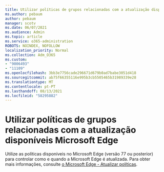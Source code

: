 ```yaml
---
title: Utilizar políticas de grupos relacionadas com a atualização disponíveis Microsoft Edge
ms.author: pebaum
author: pebaum
manager: scotv
ms.date: 06/07/2021
ms.audience: Admin
ms.topic: article
ms.service: o365-administration
ROBOTS: NOINDEX, NOFOLLOW
localization_priority: Normal
ms.collection: Adm_O365
ms.custom:
- "9006493"
- "11109"
ms.openlocfilehash: 3bb3e7756cade296671d679b0ad7babe3051d418
ms.sourcegitcommit: ab75f66355116e995b3cb5505465b31989339e28
ms.translationtype: MT
ms.contentlocale: pt-PT
ms.lasthandoff: 08/13/2021
ms.locfileid: "58295882"
---
```

# <a name="use-update-related-group-policies-available-in-microsoft-edge"></a>Utilizar políticas de grupos relacionadas com a atualização disponíveis Microsoft Edge

Utilize as políticas disponíveis no Microsoft Edge (versão 77 ou posterior) para controlar como e quando a Microsoft Edge é atualizada. Para obter mais informações, consulte [o Microsoft Edge - Atualizar políticas](https://docs.microsoft.com/DeployEdge/microsoft-edge-update-policies#available-policies).
